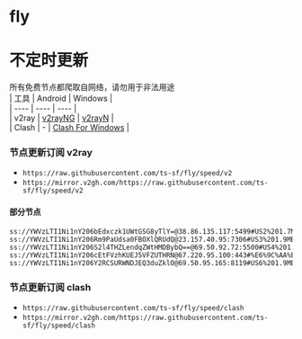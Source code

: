 # fly
# 不定时更新
所有免费节点都爬取自网络，请勿用于非法用途  
|  工具  | Android  | Windows  |  
|  ----  | ----   | ----  |  
| v2ray  | [v2rayNG](https://github.com/2dust/v2rayNG/releases) | [v2rayN](https://github.com/2dust/v2rayN/releases) |  
| Clash  | - | [Clash For Windows](https://github.com/2dust/clashN/releases) | 
  
### 节点更新订阅  v2ray
- `https://raw.githubusercontent.com/ts-sf/fly/speed/v2`  
- `https://mirror.v2gh.com/https://raw.githubusercontent.com/ts-sf/fly/speed/v2`  

#### 部分节点  
``` 
ss://YWVzLTI1Ni1nY206bEdxczk1UWtGSG8yTlY=@38.86.135.117:5499#US2%201.7MB%2Fs
ss://YWVzLTI1Ni1nY206Rm9PaUdsa0FBOXlQRUdQ@23.157.40.95:7306#US3%201.9MB%2Fs
ss://YWVzLTI1Ni1nY206S2l4THZLendqZWtHMDBybQ==@69.50.92.72:5500#US4%201.9MB%2Fs
ss://YWVzLTI1Ni1nY206cEtFVzhKUEJ5VFZUTHRN@67.220.95.100:443#%E6%9C%AA%E7%9F%A54%201.6MB%2Fs
ss://YWVzLTI1Ni1nY206Y2RCSURWNDJEQ3duZklO@69.50.95.165:8119#US6%201.9MB%2Fs
```
### 节点更新订阅  clash
- `https://raw.githubusercontent.com/ts-sf/fly/speed/clash`  
- `https://mirror.v2gh.com/https://raw.githubusercontent.com/ts-sf/fly/speed/clash`  


